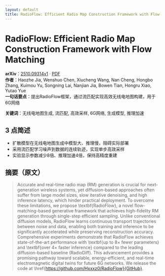 ```yaml
---
layout: default
title: RadioFlow: Efficient Radio Map Construction Framework with Flow Matching
---
```


# RadioFlow: Efficient Radio Map Construction Framework with Flow Matching
**arXiv**：[2510.09314v1](https://arxiv.org/abs/2510.09314) · [PDF](https://arxiv.org/pdf/2510.09314.pdf)  
**作者**：Haozhe Jia, Wenshuo Chen, Xiucheng Wang, Nan Cheng, Hongbo Zhang, Kuimou Yu, Songning Lai, Nanjian Jia, Bowen Tian, Hongru Xiao, Yutao Yue  
**一句话要点**：提出RadioFlow框架，通过流匹配实现高效无线电地图构建，用于6G网络

**关键词**：无线电地图生成, 流匹配, 高效采样, 6G网络, 生成模型, 推理加速

## 3 点简述
- 扩散模型在无线电地图生成中模型大、推理慢，阻碍实际部署
- 采用流匹配学习噪声到数据的连续轨迹，实现单步高效采样
- 实验显示参数减少8倍、推理加速4倍，保持高精度重建

## 摘要（原文）

> Accurate and real-time radio map (RM) generation is crucial for
> next-generation wireless systems, yet diffusion-based approaches often suffer
> from large model sizes, slow iterative denoising, and high inference latency,
> which hinder practical deployment. To overcome these limitations, we propose
> \textbf{RadioFlow}, a novel flow-matching-based generative framework that
> achieves high-fidelity RM generation through single-step efficient sampling.
> Unlike conventional diffusion models, RadioFlow learns continuous transport
> trajectories between noise and data, enabling both training and inference to be
> significantly accelerated while preserving reconstruction accuracy.
> Comprehensive experiments demonstrate that RadioFlow achieves state-of-the-art
> performance with \textbf{up to 8$\times$ fewer parameters} and \textbf{over
> 4$\times$ faster inference} compared to the leading diffusion-based baseline
> (RadioDiff). This advancement provides a promising pathway toward scalable,
> energy-efficient, and real-time electromagnetic digital twins for future 6G
> networks. We release the code at
> \href{https://github.com/Hxxxz0/RadioFlow}{GitHub}.

